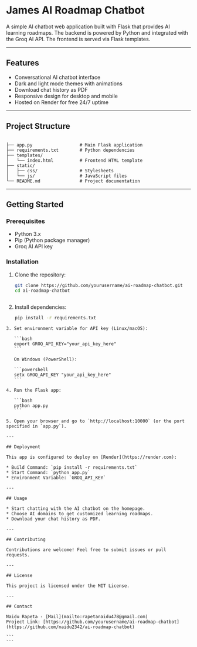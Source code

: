 # James AI Roadmap Chatbot

A simple AI chatbot web application built with Flask that provides AI learning roadmaps. The backend is powered by Python and integrated with the Groq AI API. The frontend is served via Flask templates.

---

## Features

- Conversational AI chatbot interface
- Dark and light mode themes with animations
- Download chat history as PDF
- Responsive design for desktop and mobile
- Hosted on Render for free 24/7 uptime

---

## Project Structure

```

├── app.py                  # Main Flask application
├── requirements.txt        # Python dependencies
├── templates/
│   └── index.html          # Frontend HTML template
├── static/
│   ├── css/                # Stylesheets
│   └── js/                 # JavaScript files
└── README.md               # Project documentation

````

---

## Getting Started

### Prerequisites

- Python 3.x
- Pip (Python package manager)
- Groq AI API key

### Installation

1. Clone the repository:
   ```bash
   git clone https://github.com/yourusername/ai-roadmap-chatbot.git
   cd ai-roadmap-chatbot
````
````
2. Install dependencies:

   ```bash
   pip install -r requirements.txt
   ```
````
3. Set environment variable for API key (Linux/macOS):

   ```bash
   export GROQ_API_KEY="your_api_key_here"
   ```

   On Windows (PowerShell):

   ```powershell
   setx GROQ_API_KEY "your_api_key_here"
   ```

4. Run the Flask app:

   ```bash
   python app.py
   ```

5. Open your browser and go to `http://localhost:10000` (or the port specified in `app.py`).

---

## Deployment

This app is configured to deploy on [Render](https://render.com):

* Build Command: `pip install -r requirements.txt`
* Start Command: `python app.py`
* Environment Variable: `GROQ_API_KEY`

---

## Usage

* Start chatting with the AI chatbot on the homepage.
* Choose AI domains to get customized learning roadmaps.
* Download your chat history as PDF.

---

## Contributing

Contributions are welcome! Feel free to submit issues or pull requests.

---

## License

This project is licensed under the MIT License.

---

## Contact

Naidu Rapeta - [Mail](mailto:rapetanaidu478@gmail.com)
Project Link: [https://github.com/yourusername/ai-roadmap-chatbot](https://github.com/naidu2342/ai-roadmap-chatbot)

```
```
